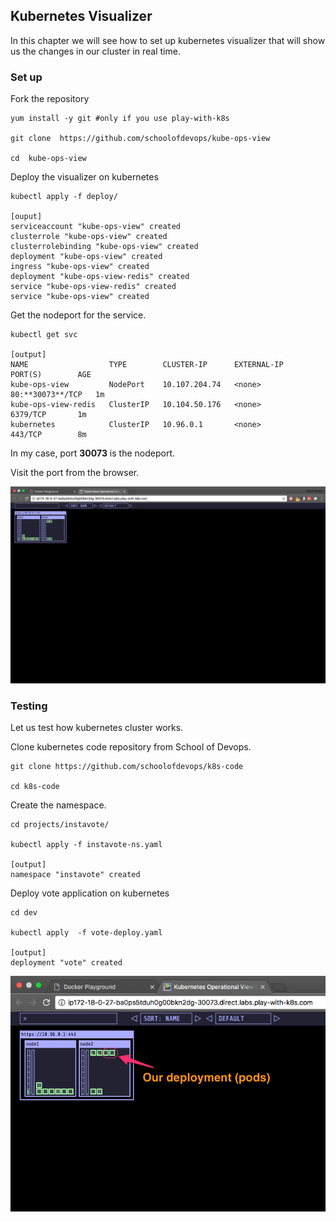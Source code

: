 ## Kubernetes Visualizer

In this chapter we will see how to set up kubernetes visualizer that will show us the changes in our cluster in real time.

### Set up

Fork the repository

```
yum install -y git #only if you use play-with-k8s

git clone  https://github.com/schoolofdevops/kube-ops-view

cd  kube-ops-view
```

Deploy the visualizer on kubernetes

```
kubectl apply -f deploy/

[ouput]
serviceaccount "kube-ops-view" created
clusterrole "kube-ops-view" created
clusterrolebinding "kube-ops-view" created
deployment "kube-ops-view" created
ingress "kube-ops-view" created
deployment "kube-ops-view-redis" created
service "kube-ops-view-redis" created
service "kube-ops-view" created
```

Get the nodeport for the service.

```
kubectl get svc

[output]
NAME                  TYPE        CLUSTER-IP      EXTERNAL-IP   PORT(S)        AGE
kube-ops-view         NodePort    10.107.204.74   <none>        80:**30073**/TCP   1m
kube-ops-view-redis   ClusterIP   10.104.50.176   <none>        6379/TCP       1m
kubernetes            ClusterIP   10.96.0.1       <none>        443/TCP        8m
```

In my case, port **30073** is the nodeport.

Visit the port from the browser.

![kube-visualizer](images/kube-visualizer.png)

### Testing

Let us test how kubernetes cluster works.

Clone kubernetes code repository from School of Devops.

```
git clone https://github.com/schoolofdevops/k8s-code

cd k8s-code
```

Create the namespace.

```
cd projects/instavote/

kubectl apply -f instavote-ns.yaml

[output]
namespace "instavote" created
```

Deploy vote application on kubernetes

```
cd dev

kubectl apply  -f vote-deploy.yaml

[output]
deployment "vote" created
```

![kube-visualizer-deployment](images/kube-visualizer-deployment.png)
